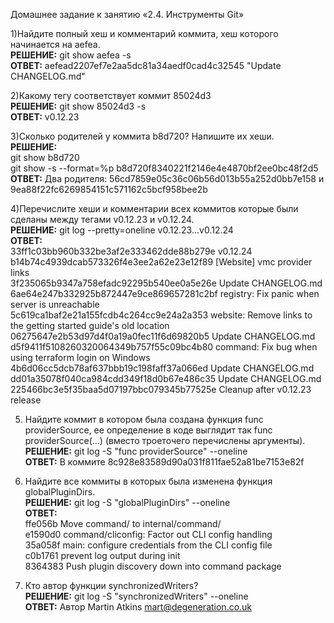 Домашнее задание к занятию «2.4. Инструменты Git»

1)Найдите полный хеш и комментарий коммита, хеш которого начинается на aefea.
<br/><b>РЕШЕНИЕ:</b> git show aefea -s
<br/><b>ОТВЕТ:</b> aefead2207ef7e2aa5dc81a34aedf0cad4c32545 "Update CHANGELOG.md"

2)Какому тегу соответствует коммит 85024d3
<br/><b>РЕШЕНИЕ:</b>  git show 85024d3 -s
<br/><b>ОТВЕТ:</b> v0.12.23

3)Сколько родителей у коммита b8d720? Напишите их хеши.
<br/><b>РЕШЕНИЕ:</b> 
<br/>git show b8d720
<br/>git show -s --format=%p  b8d720f8340221f2146e4e4870bf2ee0bc48f2d5
<br/><b>ОТВЕТ:</b> Два родителя: 56cd7859e05c36c06b56d013b55a252d0bb7e158 и 9ea88f22fc6269854151c571162c5bcf958bee2b

4)Перечислите хеши и комментарии всех коммитов которые были сделаны между тегами v0.12.23 и v0.12.24.
<br/><b>РЕШЕНИЕ:</b> git log --pretty=oneline v0.12.23...v0.12.24
<br/><b>ОТВЕТ:</b>
<br/>33ff1c03bb960b332be3af2e333462dde88b279e v0.12.24
<br/>b14b74c4939dcab573326f4e3ee2a62e23e12f89 [Website] vmc provider links
<br/>3f235065b9347a758efadc92295b540ee0a5e26e Update CHANGELOG.md
<br/>6ae64e247b332925b872447e9ce869657281c2bf registry: Fix panic when server is unreachable
<br/>5c619ca1baf2e21a155fcdb4c264cc9e24a2a353 website: Remove links to the getting started guide's old location
<br/>06275647e2b53d97d4f0a19a0fec11f6d69820b5 Update CHANGELOG.md
<br/>d5f9411f5108260320064349b757f55c09bc4b80 command: Fix bug when using terraform login on Windows
<br/>4b6d06cc5dcb78af637bbb19c198faff37a066ed Update CHANGELOG.md
<br/>dd01a35078f040ca984cdd349f18d0b67e486c35 Update CHANGELOG.md
<br/>225466bc3e5f35baa5d07197bbc079345b77525e Cleanup after v0.12.23 release

5) Найдите коммит в котором была создана функция func providerSource, ее определение в коде выглядит так func providerSource(...) (вместо троеточего перечислены аргументы).
<br/><b>РЕШЕНИЕ:</b> git log -S "func providerSource" --oneline
<br/><b>ОТВЕТ:</b> В коммите 8c928e83589d90a031f811fae52a81be7153e82f

6) Найдите все коммиты в которых была изменена функция globalPluginDirs.
<br/><b>РЕШЕНИЕ:</b> git log -S "globalPluginDirs" --oneline
<br/><b>ОТВЕТ:</b>
<br/>ffe056b Move command/ to internal/command/
<br/>e1590d0 command/cliconfig: Factor out CLI config handling
<br/>35a058f main: configure credentials from the CLI config file
<br/>c0b1761 prevent log output during init
<br/>8364383 Push plugin discovery down into command package

7) Кто автор функции synchronizedWriters?
<br/><b>РЕШЕНИЕ:</b> git log -S "synchronizedWriters" --oneline
<br/><b>ОТВЕТ:</b> Автор Martin Atkins mart@degeneration.co.uk
